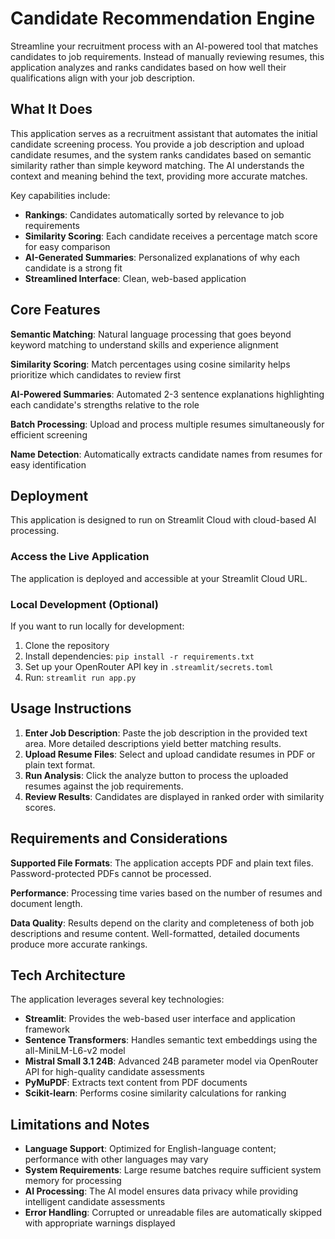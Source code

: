 # Candidate Recommendation Engine

Streamline your recruitment process with an AI-powered tool that matches candidates to job requirements. Instead of manually reviewing resumes, this application analyzes and ranks candidates based on how well their qualifications align with your job description.

## What It Does

This application serves as a recruitment assistant that automates the initial candidate screening process. You provide a job description and upload candidate resumes, and the system ranks candidates based on semantic similarity rather than simple keyword matching. The AI understands the context and meaning behind the text, providing more accurate matches.

Key capabilities include:
- **Rankings**: Candidates automatically sorted by relevance to job requirements
- **Similarity Scoring**: Each candidate receives a percentage match score for easy comparison
- **AI-Generated Summaries**: Personalized explanations of why each candidate is a strong fit
- **Streamlined Interface**: Clean, web-based application

## Core Features

**Semantic Matching**: Natural language processing that goes beyond keyword matching to understand skills and experience alignment

**Similarity Scoring**: Match percentages using cosine similarity helps prioritize which candidates to review first

**AI-Powered Summaries**: Automated 2-3 sentence explanations highlighting each candidate's strengths relative to the role

**Batch Processing**: Upload and process multiple resumes simultaneously for efficient screening

**Name Detection**: Automatically extracts candidate names from resumes for easy identification  

## Deployment

This application is designed to run on Streamlit Cloud with cloud-based AI processing.

### Access the Live Application
The application is deployed and accessible at your Streamlit Cloud URL.

### Local Development (Optional)
If you want to run locally for development:

1. Clone the repository
2. Install dependencies: `pip install -r requirements.txt`
3. Set up your OpenRouter API key in `.streamlit/secrets.toml`
4. Run: `streamlit run app.py`

## Usage Instructions

1. **Enter Job Description**: Paste the job description in the provided text area. More detailed descriptions yield better matching results.
2. **Upload Resume Files**: Select and upload candidate resumes in PDF or plain text format.
3. **Run Analysis**: Click the analyze button to process the uploaded resumes against the job requirements.
4. **Review Results**: Candidates are displayed in ranked order with similarity scores.

## Requirements and Considerations

**Supported File Formats**: The application accepts PDF and plain text files. Password-protected PDFs cannot be processed.

**Performance**: Processing time varies based on the number of resumes and document length.

**Data Quality**: Results depend on the clarity and completeness of both job descriptions and resume content. Well-formatted, detailed documents produce more accurate rankings.

## Tech Architecture

The application leverages several key technologies:

- **Streamlit**: Provides the web-based user interface and application framework
- **Sentence Transformers**: Handles semantic text embeddings using the all-MiniLM-L6-v2 model
- **Mistral Small 3.1 24B**: Advanced 24B parameter model via OpenRouter API for high-quality candidate assessments
- **PyMuPDF**: Extracts text content from PDF documents
- **Scikit-learn**: Performs cosine similarity calculations for ranking

## Limitations and Notes

- **Language Support**: Optimized for English-language content; performance with other languages may vary
- **System Requirements**: Large resume batches require sufficient system memory for processing
- **AI Processing**: The AI model ensures data privacy while providing intelligent candidate assessments
- **Error Handling**: Corrupted or unreadable files are automatically skipped with appropriate warnings displayed
